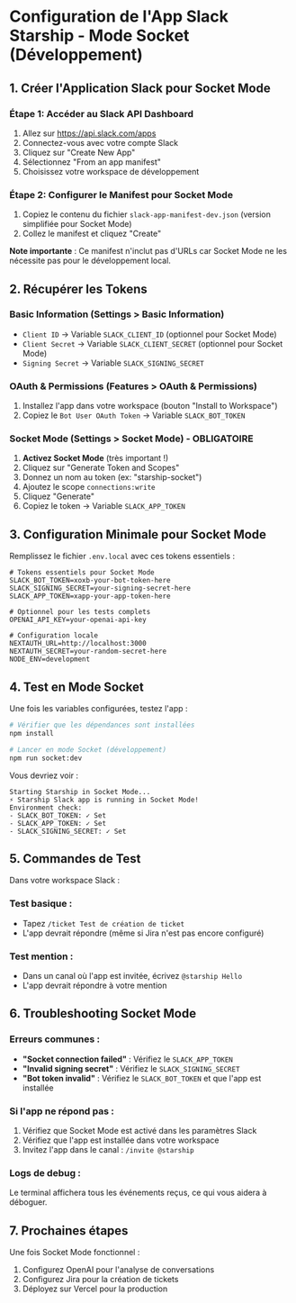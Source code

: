 # Configuration de l'App Slack Starship - Mode Socket (Développement)

## 1. Créer l'Application Slack pour Socket Mode

### Étape 1: Accéder au Slack API Dashboard
1. Allez sur https://api.slack.com/apps
2. Connectez-vous avec votre compte Slack
3. Cliquez sur "Create New App"
4. Sélectionnez "From an app manifest"
5. Choisissez votre workspace de développement

### Étape 2: Configurer le Manifest pour Socket Mode
1. Copiez le contenu du fichier `slack-app-manifest-dev.json` (version simplifiée pour Socket Mode)
2. Collez le manifest et cliquez "Create"

**Note importante** : Ce manifest n'inclut pas d'URLs car Socket Mode ne les nécessite pas pour le développement local.

## 2. Récupérer les Tokens

### Basic Information (Settings > Basic Information)
- `Client ID` → Variable `SLACK_CLIENT_ID` (optionnel pour Socket Mode)
- `Client Secret` → Variable `SLACK_CLIENT_SECRET` (optionnel pour Socket Mode)
- `Signing Secret` → Variable `SLACK_SIGNING_SECRET`

### OAuth & Permissions (Features > OAuth & Permissions)
1. Installez l'app dans votre workspace (bouton "Install to Workspace")
2. Copiez le `Bot User OAuth Token` → Variable `SLACK_BOT_TOKEN`

### Socket Mode (Settings > Socket Mode) - **OBLIGATOIRE**
1. **Activez Socket Mode** (très important !)
2. Cliquez sur "Generate Token and Scopes"
3. Donnez un nom au token (ex: "starship-socket")
4. Ajoutez le scope `connections:write`
5. Cliquez "Generate"
6. Copiez le token → Variable `SLACK_APP_TOKEN`

## 3. Configuration Minimale pour Socket Mode

Remplissez le fichier `.env.local` avec ces tokens essentiels :

```env
# Tokens essentiels pour Socket Mode
SLACK_BOT_TOKEN=xoxb-your-bot-token-here
SLACK_SIGNING_SECRET=your-signing-secret-here
SLACK_APP_TOKEN=xapp-your-app-token-here

# Optionnel pour les tests complets
OPENAI_API_KEY=your-openai-api-key

# Configuration locale
NEXTAUTH_URL=http://localhost:3000
NEXTAUTH_SECRET=your-random-secret-here
NODE_ENV=development
```

## 4. Test en Mode Socket

Une fois les variables configurées, testez l'app :

```bash
# Vérifier que les dépendances sont installées
npm install

# Lancer en mode Socket (développement)
npm run socket:dev
```

Vous devriez voir :
```
Starting Starship in Socket Mode...
⚡️ Starship Slack app is running in Socket Mode!
Environment check:
- SLACK_BOT_TOKEN: ✓ Set
- SLACK_APP_TOKEN: ✓ Set  
- SLACK_SIGNING_SECRET: ✓ Set
```

## 5. Commandes de Test

Dans votre workspace Slack :

### Test basique :
- Tapez `/ticket Test de création de ticket` 
- L'app devrait répondre (même si Jira n'est pas encore configuré)

### Test mention :
- Dans un canal où l'app est invitée, écrivez `@starship Hello`
- L'app devrait répondre à votre mention

## 6. Troubleshooting Socket Mode

### Erreurs communes :
- **"Socket connection failed"** : Vérifiez le `SLACK_APP_TOKEN`
- **"Invalid signing secret"** : Vérifiez le `SLACK_SIGNING_SECRET`
- **"Bot token invalid"** : Vérifiez le `SLACK_BOT_TOKEN` et que l'app est installée

### Si l'app ne répond pas :
1. Vérifiez que Socket Mode est activé dans les paramètres Slack
2. Vérifiez que l'app est installée dans votre workspace
3. Invitez l'app dans le canal : `/invite @starship`

### Logs de debug :
Le terminal affichera tous les événements reçus, ce qui vous aidera à déboguer.

## 7. Prochaines étapes

Une fois Socket Mode fonctionnel :
1. Configurez OpenAI pour l'analyse de conversations
2. Configurez Jira pour la création de tickets
3. Déployez sur Vercel pour la production
